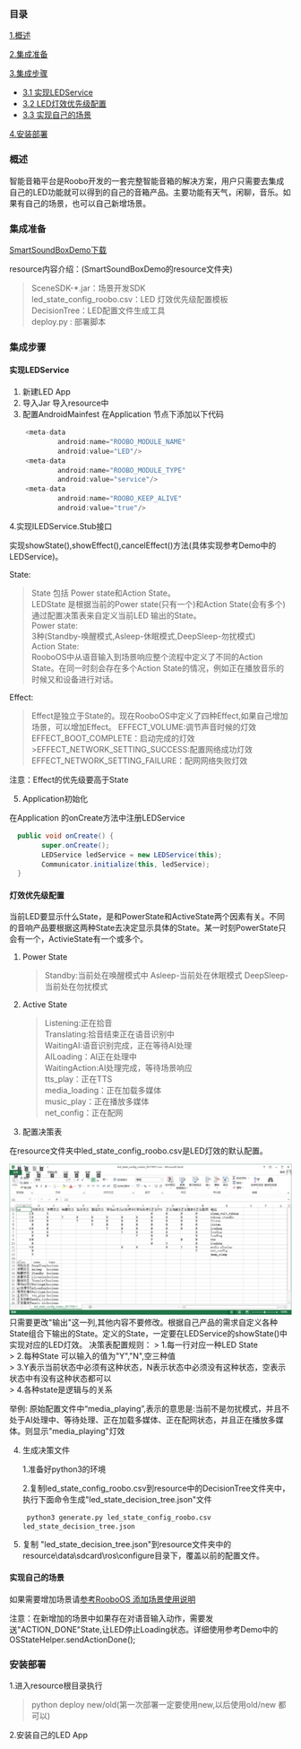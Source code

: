 ### 目录

[1.概述](#概述)

[2.集成准备](#集成准备)

[3.集成步骤](#集成步骤)
* [3.1 实现LEDService](#实现LEDService)
* [3.2 LED灯效优先级配置](#灯效优先级配置)
* [3.3 实现自己的场景](#实现自己的场景)

[4.安装部署](#安装部署)

### 概述
智能音箱平台是Roobo开发的一套完整智能音箱的解决方案，用户只需要去集成自己的LED功能就可以得到的自己的音箱产品。主要功能有天气，闲聊，音乐。如果有自己的场景，也可以自己新增场景。

### 集成准备
  
  [SmartSoundBoxDemo下载](http://pan.baidu.com/s/1nuJJlET)
  
  resource内容介绍：(SmartSoundBoxDemo的resource文件夹)
  
  > SceneSDK-*.jar：场景开发SDK   
  > led_state_config_roobo.csv：LED 灯效优先级配置模板    
 > DecisionTree：LED配置文件生成工具   
> deploy.py : 部署脚本  

### 集成步骤
#### 实现LEDService
 1. 新建LED App
 2. 导入Jar
  导入resource中
 3. 配置AndroidMainfest
 在Application 节点下添加以下代码
``` java
    <meta-data
            android:name="ROOBO_MODULE_NAME"
            android:value="LED"/>
    <meta-data
            android:name="ROOBO_MODULE_TYPE"
            android:value="service"/>
    <meta-data
            android:name="ROOBO_KEEP_ALIVE"
            android:value="true"/>
```

4.实现ILEDService.Stub接口

实现showState(),showEffect(),cancelEffect()方法(具体实现参考Demo中的 LEDService)。

State:
>State 包括 Power state和Action State。  
>LEDState 是根据当前的Power state(只有一个)和Action State(会有多个)通过配置决策表来自定义当前LED 输出的State。  
>Power state:   
>3种(Standby-唤醒模式,Asleep-休眠模式,DeepSleep-勿扰模式)  
>Action State:    
 >RooboOS中从语音输入到场景响应整个流程中定义了不同的Action State。在同一时刻会存在多个Action State的情况，例如正在播放音乐的时候又和设备进行对话。

Effect:  
>Effect是独立于State的。现在RooboOS中定义了四种Effect,如果自己增加场景，可以增加Effect。 
>EFFECT_VOLUME:调节声音时候的灯效  
>EFFECT_BOOT_COMPLETE：启动完成的灯效   >EFFECT_NETWORK_SETTING_SUCCESS:配置网络成功灯效   
>EFFECT_NETWORK_SETTING_FAILURE：配网网络失败灯效  

注意：Effect的优先级要高于State

5. Application初始化

在Application 的onCreate方法中注册LEDService
```java
  public void onCreate() {
        super.onCreate();
        LEDService ledService = new LEDService(this);
        Communicator.initialize(this, ledService);
  }
```

#### 灯效优先级配置
当前LED要显示什么State，是和PowerState和ActiveState两个因素有关。不同的音响产品要根据这两种State去决定显示具体的State。某一时刻PowerState只会有一个，ActivieState有一个或多个。

 1. Power State
	 >Standby:当前处在唤醒模式中
	 >Asleep-当前处在休眠模式
	 >DeepSleep-当前处在勿扰模式
 
 2. Active State  
	 > Listening:正在拾音  
	 > Translating:拾音结束正在语音识别中  
	 > WaitingAI:语音识别完成，正在等待AI处理  
	 > AILoading：AI正在处理中  
	 > WaitingAction:AI处理完成，等待场景响应  
	 > tts_play：正在TTS  
	 > media_loading：正在加载多媒体  
	 > music_play：正在播放多媒体  
	 > net_config：正在配网  
 
 3. 配置决策表
 
 在resource文件夹中led_state_config_roobo.csv是LED灯效的默认配置。
 
 ![如图](/SmartSoundBox/assets/led.png)
只需要更改"输出"这一列,其他内容不要修改。根据自己产品的需求自定义各种State组合下输出的State。定义的State，一定要在LEDService的showState()中实现对应的LED灯效。
 决策表配置规则：
	 > 1.每一行对应一种LED State  
	 > 2.每种State 可以输入的值为"Y","N",空三种值  
	 > 3.Y表示当前状态中必须有这种状态，N表示状态中必须没有这种状态，空表示状态中有没有这种状态都可以  
	 > 4.各种state是逻辑与的关系  
 
 举例:
 原始配置文件中“media_playing”,表示的意思是:当前不是勿扰模式，并且不处于AI处理中、等待处理、正在加载多媒体、正在配网状态，并且正在播放多媒体。则显示"media_playing"灯效
 
 4. 生成决策文件
 
 	1.准备好python3的环境

 	2.复制led_state_config_roobo.csv到resource中的DecisionTree文件夹中，执行下面命令生成"led_state_decision_tree.json"文件
	 
	```
	 python3 generate.py led_state_config_roobo.csv  led_state_decision_tree.json
	```
 
 5. 复制 "led_state_decision_tree.json"到resource文件夹中的resource\data\sdcard\ros\configure目录下，覆盖以前的配置文件。

#### 实现自己的场景

如果需要增加场景请[参考RooboOS 添加场景使用说明](https://github.com/roobo/docs/blob/master/OS/quickStartCreateScene.md)

注意：在新增加的场景中如果存在对语音输入动作，需要发送"ACTION_DONE"State,让LED停止Loading状态。详细使用参考Demo中的
OSStateHelper.sendActionDone();
### 安装部署

1.进入resource根目录执行

> python deploy new/old(第一次部署一定要使用new,以后使用old/new 都可以)
	  
2.安装自己的LED App

